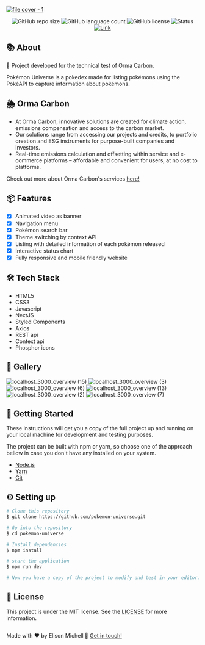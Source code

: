 <a href="https://pokemon-universe-elisonmichell.vercel.app">

  ![file cover - 1](https://user-images.githubusercontent.com/97061419/212690817-67ad2e1a-f067-4b43-9260-57a44f6e5421.png)
</a>

<div align="center">
  <img alt="GitHub repo size" src="https://img.shields.io/github/repo-size/ElisonMichell/pokemon-universe?color=FF2330&style=for-the-badge" />
  <img alt="GitHub language count" src="https://img.shields.io/github/languages/count/ElisonMichell/pokemon-universe?color=FF2330&style=for-the-badge" />
  <img alt="GitHub license" src="https://img.shields.io/github/license/ElisonMichell/pokemon-universe?color=FF2330&style=for-the-badge" />
  <img alt="Status" src="https://img.shields.io/static/v1?label=Status&message=Complete&color=202028&style=for-the-badge" />
  <a href="https://pokemon-universe-elisonmichell.vercel.app">
    <img alt="Link" src="https://img.shields.io/static/v1?label=Access Page&message=Link&color=9BCC50&style=for-the-badge" />
  </a>
</div>

## 📚 About

<p> 📌 Project developed for the technical test of Orma Carbon. </p>
<p>
  Pokémon Universe is a pokedex made for listing pokémons using the PokéAPI to capture information about pokémons.
</p>

## 🌦 Orma Carbon

  - At Orma Carbon, innovative solutions are created for climate action, emissions compensation and access to the carbon market.
  - Our solutions range from accessing our projects and credits, to portfolio creation and ESG instruments for purpose-built companies and investors.
  - Real-time emissions calculation and offsetting within service and e-commerce platforms – affordable and convenient for users, at no cost to platforms.
  
  Check out more about Orma Carbon's services <a href="https://www.orma.eco">here!</a>

## 📦 Features

- [x] Animated video as banner
- [x] Navigation menu
- [x] Pokémon search bar
- [x] Theme switching by context API
- [x] Listing with detailed information of each pokémon released
- [x] Interactive status chart
- [x] Fully responsive and mobile friendly website

## 🛠 Tech Stack

- HTML5
- CSS3
- Javascript
- NextJS
- Styled Components
- Axios
- REST api
- Context api
- Phosphor icons

## 🎨 Gallery

<div>
  
  ![localhost_3000_overview (15)](https://user-images.githubusercontent.com/97061419/212695415-a0e54028-6f40-4b74-b1bc-98ae36d7588c.png)
  ![localhost_3000_overview (3)](https://user-images.githubusercontent.com/97061419/212695697-7ba6145e-eb20-4e2b-b468-fec2e4b96139.png)
  ![localhost_3000_overview (6)](https://user-images.githubusercontent.com/97061419/212695793-25fc18fa-bd36-499d-99d0-3a0952cebeb4.png)
  ![localhost_3000_overview (13)](https://user-images.githubusercontent.com/97061419/212695588-71ab4eea-ffd0-4f58-8eda-3573af7d7c92.png)
  ![localhost_3000_overview (2)](https://user-images.githubusercontent.com/97061419/212696122-e89d63f5-d1e3-419d-8cf8-2d3055bb28cb.png)
  ![localhost_3000_overview (7)](https://user-images.githubusercontent.com/97061419/212696085-d9eb6fd0-f527-454e-a86e-6179f1fa8acd.png)

</div>

## 🚀 Getting Started

<p>These instructions will get you a copy of the full project up and running on your local machine for development and testing purposes.</p>
<p>The project can be built with npm or yarn, so choose one of the approach bellow in case you don't have any installed on your system.</p>

- <a href="https://nodejs.org/en/download/">Node.js</a>
- <a href="https://classic.yarnpkg.com/lang/en/docs/install/#windows-stable">Yarn</a>
- <a href="https://git-scm.com/downloads">Git</a>

## ⚙️ Setting up

```bash
# Clone this repository
$ git clone https://github.com/pokemon-universe.git

# Go into the repository
$ cd pokemon-universe

# Install dependencies
$ npm install

# start the application
$ npm run dev

# Now you have a copy of the project to modify and test in your editor.
```

## 📝 License

This project is under the MIT license. See the <a href="https://github.com/ElisonMichell/lab-design-system/blob/main/LICENSE">LICENSE</a> for more information.

##

Made with ♥ by Elison Michell 👋 <a href="https://www.linkedin.com/in/dev-elison-michell/">Get in touch!</a>
